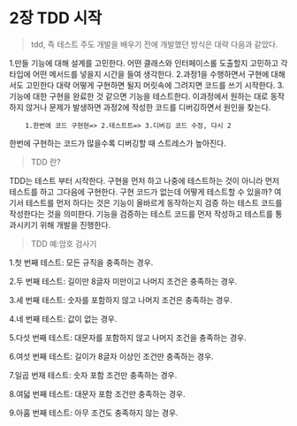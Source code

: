 # 2장 TDD 시작

> tdd, 즉 테스트 주도 개발을 배우기 전에 개발했던 방식은 대략 다음과 같았다.

1.만들 기능에 대해 설계를 고민한다. 어떤 클래스와 인터페이스롤 도출할지 고민하고 각 타입에 어떤 메서드를 넣을지 시간을 들여 생각한다.
2.과정1을 수행하면서 구현에 대해서도 고민한다 대략 어떻게 구현하면 될지 머릿속에 그려지면 코드를 쓰기 시작한다.
3.기능에 대한 구현을 완료한 것 같으면 기능을 테스트한다. 이과정에서 원하는 대로 동작 하지 않거나 문제가 발생하면 과정2에 작성한 코드를 디버깅하면서 원인을 찾는다.

```
    1.한번에 코드 구현현=> 2.테스트트=> 3.디버깅 코드 수정, 다시 2
```
한번에 구현하는 코드가 많을수록 디버깅할 때 스트레스가 높아진다.



>TDD 란?

TDD는 테스트 부터 시작한다. 구현을 먼저 하고 나중에 테스트하는 것이 아니라 먼저 테스트를 하고 그다음에 구현한다. 구현 코드가 없는데 어떻게 테스트할 수 있을까? 여기서 테스트를 먼저 하다는 것은 기능이 올바르게 동작하는지 검증 하는 테스트 코드를 작성한다는 것을 의미한다. 기능을 검증하는 테스트 코드를 먼저 작성하고 테스트를 통과시키기 위해 개발을 진행한다.

>TDD 예:암호 검사기

1.첫 번째 테스트: 모든 규직을 충족하는 경우.

2.두 번째 테스트: 길이만 8글자 미만이고 나머지 조건은 충족하는 경우.

3.세 번째 테스트: 숫자를 포함하지 않고 나머지 조건은 충족하는 경우.

4.네 번째 테스트: 값이 없는 경우.

5.다섯 번째 테스트: 대문자를 포함하지 않고 나머지 조건을 충족하는 경우.

6.여섯 번째 테스트: 길이가 8글자 이상인 조건만 충족하는 경우.

7.일곱 번재 테스트: 숫자 포함 조건만 충족하는 경우.

8.여덟 번째 테스트: 대문자 포함 조건만 충족하는 경우.

9.아홉 번째 테스트: 아무 조건도 충족하지 않는 경우.
